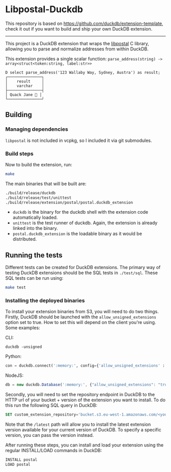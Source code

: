 # Libpostal-Duckdb

This repository is based on https://github.com/duckdb/extension-template, check it out if you want to build and ship your own DuckDB extension.

---

This project is a DuckDB extension that wraps the
[libpostal](https://github.com/openvenues/libpostal) C library,
allowing you to parse and normalize addresses from within DuckDB.

This extension provides a single scalar function:
`parse_address(string) -> array<struct<token:string, label:str>>`
```
D select parse_address('123 Wallaby Way, Sydney, Austra') as result;
┌───────────────┐
│    result     │
│    varchar    │
├───────────────┤
│ Quack Jane 🐥 │
└───────────────┘
```

## Building
### Managing dependencies

`libpostal` is not included in vcpkg, so I included it via git submodules.

### Build steps
Now to build the extension, run:
```sh
make
```
The main binaries that will be built are:
```sh
./build/release/duckdb
./build/release/test/unittest
./build/release/extension/postal/postal.duckdb_extension
```
- `duckdb` is the binary for the duckdb shell with the extension code automatically loaded.
- `unittest` is the test runner of duckdb. Again, the extension is already linked into the binary.
- `postal.duckdb_extension` is the loadable binary as it would be distributed.

## Running the tests
Different tests can be created for DuckDB extensions.
The primary way of testing DuckDB extensions should be the SQL tests in `./test/sql`.
These SQL tests can be run using:
```sh
make test
```

### Installing the deployed binaries
To install your extension binaries from S3, you will need to do two things.
Firstly, DuckDB should be launched with the `allow_unsigned_extensions` option set to true.
How to set this will depend on the client you're using. Some examples:

CLI:
```shell
duckdb -unsigned
```

Python:
```python
con = duckdb.connect(':memory:', config={'allow_unsigned_extensions' : 'true'})
```

NodeJS:
```js
db = new duckdb.Database(':memory:', {"allow_unsigned_extensions": "true"});
```

Secondly, you will need to set the repository endpoint in DuckDB to the HTTP url of your bucket + version of the extension
you want to install. To do this run the following SQL query in DuckDB:
```sql
SET custom_extension_repository='bucket.s3.eu-west-1.amazonaws.com/<your_extension_name>/latest';
```
Note that the `/latest` path will allow you to install the latest extension version available for your current version of
DuckDB. To specify a specific version, you can pass the version instead.

After running these steps, you can install and load your extension using the regular INSTALL/LOAD commands in DuckDB:
```sql
INSTALL postal
LOAD postal
```
